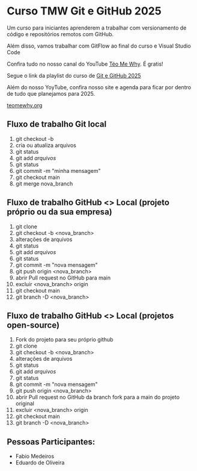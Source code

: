 # Curso TMW Git e GitHub 2025

Um curso para iniciantes aprenderem a trabalhar com versionamento de código e repositórios remotos com GitHub.

Além disso, vamos trabalhar com GitFlow ao final do curso e Visual Studio Code

Confira tudo no nosso canal do YouTube [Téo Me Why](https://www.youtube.com/@teomewhy). É gratis!

Segue o link da playlist do curso de [Git e GitHub 2025](https://www.youtube.com/watch?v=84FhNXNWoig&list=PLvlkVRRKOYFQyKmdrassLNxkzSMM6tcSL&index=1)

Além do nosso YoyTube, confira nosso site e agenda para ficar por dentro de tudo que planejamos para 2025.

[teomewhy.org](https://teomewhy.org/schedule)

## Fluxo de trabalho Git local

1.  git checkout -b <nova-branch>
2.  cria ou atualiza arquivos
3.  git status
4.  git add _arquivos_
5.  git status
6.  git commit -m "minha mensagem"
7.  git checkout main
8.  git merge nova_branch

## Fluxo de trabalho GitHub <> Local (projeto próprio ou da sua empresa)

1.  git clone <endereco do projeto>
2.  git checkout -b <nova_branch>
3.  alterações de arquivos
4.  git status
5.  git add _arquivos_
6.  git status
7.  git commit -m "nova mensagem"
8.  git push origin <nova_branch>
9.  abrir Pull request no GitHub para main
10. excluir <nova_branch> origin
11. git checkout main
12. git branch -D <nova_branch>

## Fluxo de trabalho GitHub <> Local (projetos open-source)

1.  Fork do projeto para seu próprio github
2.  git clone <endereco do projeto fork>
3.  git checkout -b <nova_branch>
4.  alterações de arquivos
5.  git status
6.  git add _arquivos_
7.  git status
8.  git commit -m "nova mensagem"
9.  git push origin <nova_branch>
10. abrir Pull request no GitHub da branch fork para a main do projeto original
11. excluir <nova_branch> origin
12. git checkout main
13. git branch -D <nova_branch>

## Pessoas Participantes:

- Fabio Medeiros
- Eduardo de Oliveira
